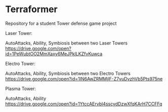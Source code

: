 # Terraformer
Repository for a student Tower defense game project

  Laser Tower:

AutoAttacks, Ability, Symbiosis between two Laser Towers  
https://drive.google.com/open?id=1PeWubtOO2MmXaxy6MeJPklLKZfvKuwca


  Electro Tower:

AutoAttacks, Ability, Symbiosis between two Electro Towers  
https://drive.google.com/open?id=1IN6AwZRMMjlF-Z7vuDvzhVb5Pts975ne


  Plasma Tower:

AutoAttacks, Ability  
https://drive.google.com/open?id=1YtccAErvbl4sscydDzwXfqKArH7CCFFq
